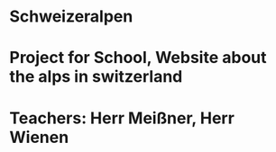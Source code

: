 # Schweizeralpen
# Project for School, Website about the alps in switzerland
# Teachers: Herr Meißner, Herr Wienen
